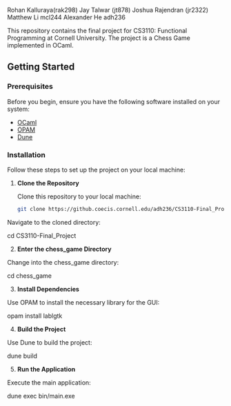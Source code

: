 Rohan Kalluraya(rak298)
Jay Talwar (jt878)
Joshua Rajendran (jr2322)
Matthew Li mcl244
Alexander He adh236


This repository contains the final project for CS3110: Functional Programming at Cornell University. The project is a Chess Game implemented in OCaml.

## Getting Started

### Prerequisites

Before you begin, ensure you have the following software installed on your system:

- [OCaml](https://ocaml.org/)
- [OPAM](https://opam.ocaml.org/)
- [Dune](https://dune.build/)

### Installation

Follow these steps to set up the project on your local machine:

1. **Clone the Repository**

   Clone this repository to your local machine:
   ```bash
   git clone https://github.coecis.cornell.edu/adh236/CS3110-Final_Project.git

Navigate to the cloned directory:

cd CS3110-Final_Project

2. **Enter the chess_game Directory**

Change into the chess_game directory:

cd chess_game

3. **Install Dependencies**

Use OPAM to install the necessary library for the GUI:

opam install lablgtk

4. **Build the Project**

Use Dune to build the project:

dune build

5. **Run the Application**

Execute the main application:

dune exec bin/main.exe
